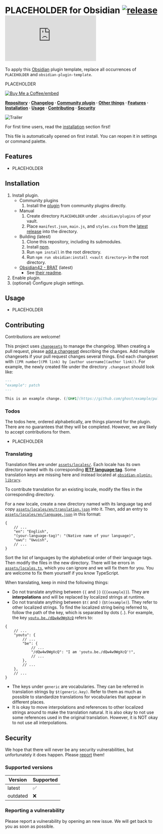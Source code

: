 # PLACEHOLDER for Obsidian [![release](https://img.shields.io/github/v/release/polyipseity/obsidian-plugin-template)][latest release] [![Obsidian downloads](https://img.shields.io/badge/dynamic/json?logo=Obsidian&color=%238b6cef&label=downloads&query=$["PLACEHOLDER"].downloads&url=https://raw.githubusercontent.com/obsidianmd/obsidian-releases/master/community-plugin-stats.json)][community plugin]

To apply this [Obsidian] plugin template, replace all occurrences of `PLACEHOLDER` and `obsidian-plugin-template`.

[Buy Me a Coffee]: https://buymeacoffee.com/polyipseity
[Buy Me a Coffee/embed]: https://img.buymeacoffee.com/button-api/?text=Buy%20me%20a%20coffee&emoji=&slug=polyipseity&button_colour=40DCA5&font_colour=ffffff&font_family=Lato&outline_colour=000000&coffee_colour=FFDD00
[Obsidian]: https://obsidian.md/
[changelog]: https://github.com/polyipseity/obsidian-plugin-template/blob/main/CHANGELOG.md
[community plugin]: https://obsidian.md/plugins?id=PLACEHOLDER
[latest release]: https://github.com/polyipseity/obsidian-plugin-template/releases/latest
[other things]: https://github.com/polyipseity/obsidian-monorepo
[plugin library]: https://github.com/polyipseity/obsidian-plugin-library
[repository]: https://github.com/polyipseity/obsidian-plugin-template
[trailer]: https://raw.githubusercontent.com/polyipseity/obsidian-plugin-template/main/assets/trailer.png

PLACEHOLDER

[![Buy Me a Coffee/embed]][Buy Me a Coffee]

__[Repository] · [Changelog] · [Community plugin] · [Other things] · [Features](#features) · [Installation](#installation) · [Usage](#usage) · [Contributing](#contributing) · [Security](#security)__

![Trailer]

For first time users, read the [installation](#installation) section first!

This file is automatically opened on first install. You can reopen it in settings or command palette.

## Features

- PLACEHOLDER

## Installation

1. Install plugin.
    - Community plugins
        1. Install the [plugin][community plugin] from community plugins directly.
    - Manual
        1. Create directory `PLACEHOLDER` under `.obsidian/plugins` of your vault.
        2. Place `manifest.json`, `main.js`, and `styles.css` from the [latest release] into the directory.
    - Building (latest)
        1. Clone this repository, including its submodules.
        2. Install [npm](https://docs.npmjs.com/downloading-and-installing-node-js-and-npm).
        3. Run `npm install` in the root directory.
        4. Run `npm run obsidian:install <vault directory>` in the root directory.
    - [Obsidian42 - BRAT](https://obsidian.md/plugins?id=obsidian42-brat) (latest)
        - See [their readme](https://github.com/TfTHacker/obsidian42-brat#readme).
2. Enable plugin.
3. (optional) Configure plugin settings.

## Usage

- PLACEHOLDER

## Contributing

Contributions are welcome!

This project uses [`changesets`](https://github.com/changesets/changesets) to manage the changelog. When creating a pull request, please [add a changeset](https://github.com/changesets/changesets/blob/main/docs/intro-to-using-changesets.md#adding-changesets) describing the changes. Add multiple changesets if your pull request changes several things. End each changeset with `([PR number](PR link) by [author username](author link))`. For example, the newly created file under the directory `.changeset` should look like:

```Markdown
---
"example": patch
---

This is an example change. ([GH#1](https://github.com/ghost/example/pull/1) by [@ghost](https://github.com/ghost))
```

### Todos

The todos here, ordered alphabetically, are things planned for the plugin. There are no guarantees that they will be completed. However, we are likely to accept contributions for them.

- PLACEHOLDER

### Translating

Translation files are under [`assets/locales/`](assets/locales/). Each locale has its own directory named with its corresponding __[IETF language tag](https://wikipedia.org/wiki/IETF_language_tag)__. Some translation keys are missing here and instead located at [`obsidian-plugin-library`][plugin library].

To contribute translation for an existing locale, modify the files in the corresponding directory.

For a new locale, create a new directory named with its language tag and copy [`assets/locales/en/translation.json`](assets/locales/en/translation.json) into it. Then, add an entry to [`assets/locales/en/language.json`](assets/locales/en/language.json) in this format:

```JSONc
{
    // ...
    "en": "English",
    "(your-language-tag)": "(Native name of your language)",
    "uwu": "Uwuish",
    // ...
}
```

Sort the list of languages by the alphabetical order of their language tags. Then modify the files in the new directory. There will be errors in [`assets/locales.ts`](assets/locales.ts), which you can ignore and we will fix them for you. You are welcome to fix them yourself if you know TypeScript.

When translating, keep in mind the following things:

- Do not translate anything between `{{` and `}}` (`{{example}}`). They are __interpolations__ and will be replaced by localized strings at runtime.
- Do not translate anything between `$t(` and `)` (`$t(example)`). They refer to other localized strings. To find the localized string being referred to, follow the path of the key, which is separated by dots (`.`). For example, the key [`youtu.be./dQw4w9WgXcQ`](https://youtu.be./dQw4w9WgXcQ) refers to:

```JSONc
{
    // ...
    "youtu": {
        // ...
        "be": {
            // ...
            "/dQw4w9WgXcQ": "I am 'youtu.be./dQw4w9WgXcQ'!",
            // ...
        },
        // ...
    },
    // ...
}
```

- The keys under `generic` are vocabularies. They can be referred in translation strings by `$t(generic.key)`. Refer to them as much as possible to standardize translations for vocabularies that appear in different places.
- It is okay to move interpolations and references to other localized strings around to make the translation natural. It is also okay to not use some references used in the original translation. However, it is NOT okay to not use all interpolations.

## Security

We hope that there will never be any security vulnerabilities, but unfortunately it does happen. Please [report](#reporting-a-vulnerability) them!

### Supported versions

| Version | Supported |
|-|-|
| latest | ✅ |
| outdated | ❌ |

### Reporting a vulnerability

Please report a vulnerability by opening an new issue. We will get back to you as soon as possible.
